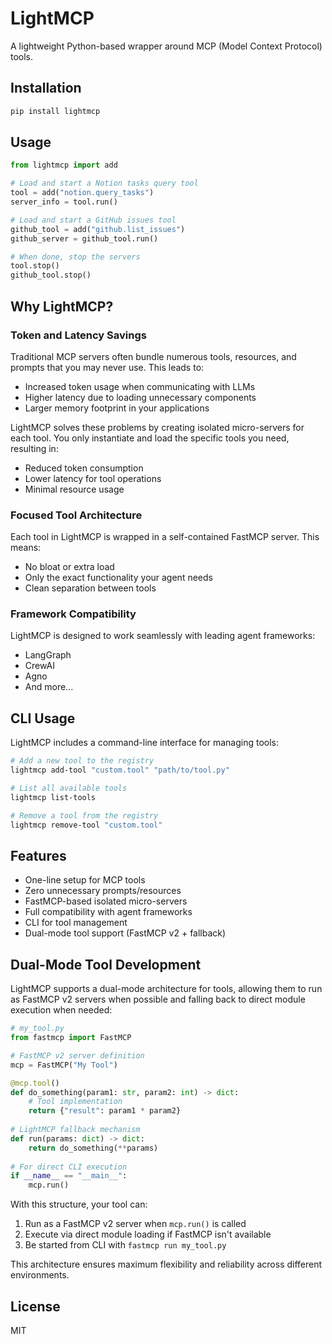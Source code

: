 # LightMCP

A lightweight Python-based wrapper around MCP (Model Context Protocol) tools.

## Installation

```bash
pip install lightmcp
```

## Usage

```python
from lightmcp import add

# Load and start a Notion tasks query tool
tool = add("notion.query_tasks")
server_info = tool.run()

# Load and start a GitHub issues tool
github_tool = add("github.list_issues")
github_server = github_tool.run()

# When done, stop the servers
tool.stop()
github_tool.stop()
```

## Why LightMCP?

### Token and Latency Savings

Traditional MCP servers often bundle numerous tools, resources, and prompts that you may never use. This leads to:

- Increased token usage when communicating with LLMs
- Higher latency due to loading unnecessary components
- Larger memory footprint in your applications

LightMCP solves these problems by creating isolated micro-servers for each tool. You only instantiate and load the specific tools you need, resulting in:

- Reduced token consumption
- Lower latency for tool operations
- Minimal resource usage

### Focused Tool Architecture

Each tool in LightMCP is wrapped in a self-contained FastMCP server. This means:

- No bloat or extra load
- Only the exact functionality your agent needs
- Clean separation between tools

### Framework Compatibility

LightMCP is designed to work seamlessly with leading agent frameworks:

- LangGraph
- CrewAI
- Agno
- And more...

## CLI Usage

LightMCP includes a command-line interface for managing tools:

```bash
# Add a new tool to the registry
lightmcp add-tool "custom.tool" "path/to/tool.py"

# List all available tools
lightmcp list-tools

# Remove a tool from the registry
lightmcp remove-tool "custom.tool"
```

## Features

- One-line setup for MCP tools
- Zero unnecessary prompts/resources
- FastMCP-based isolated micro-servers
- Full compatibility with agent frameworks
- CLI for tool management
- Dual-mode tool support (FastMCP v2 + fallback)

## Dual-Mode Tool Development

LightMCP supports a dual-mode architecture for tools, allowing them to run as FastMCP v2 servers when possible and falling back to direct module execution when needed:

```python
# my_tool.py
from fastmcp import FastMCP

# FastMCP v2 server definition
mcp = FastMCP("My Tool")

@mcp.tool()
def do_something(param1: str, param2: int) -> dict:
    # Tool implementation
    return {"result": param1 * param2}
    
# LightMCP fallback mechanism
def run(params: dict) -> dict:
    return do_something(**params)
    
# For direct CLI execution
if __name__ == "__main__":
    mcp.run()
```

With this structure, your tool can:
1. Run as a FastMCP v2 server when `mcp.run()` is called
2. Execute via direct module loading if FastMCP isn't available
3. Be started from CLI with `fastmcp run my_tool.py`

This architecture ensures maximum flexibility and reliability across different environments.

## License

MIT